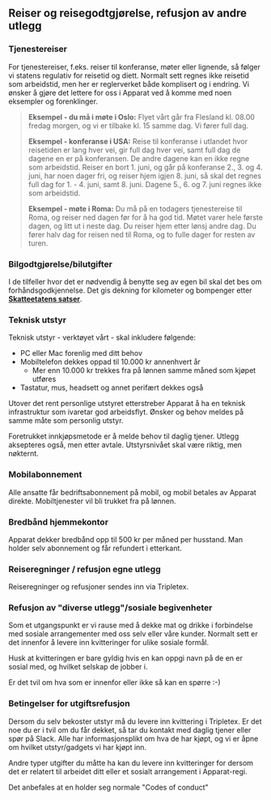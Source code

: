 ## Reiser og reisegodtgjørelse, refusjon av andre utlegg

### Tjenestereiser

For tjenestereiser, f.eks. reiser til konferanse, møter eller lignende, så følger vi statens regulativ for reisetid og diett.
Normalt sett regnes ikke reisetid som arbeidstid, men her er reglerverket både komplisert og i endring. Vi ønsker å gjøre
det lettere for oss i Apparat ved å komme med noen eksempler og forenklinger.

> **Eksempel - du må i møte i Oslo:**
> Flyet vårt går fra Flesland kl. 08.00 fredag morgen, og vi er tilbake kl. 15 samme dag. Vi fører full dag.
> 
> **Eksempel - konferanse i USA:**
> Reise til konferanse i utlandet hvor reisetiden er lang hver vei, gir full dag hver vei, samt full dag de dagene en er på konferansen.
> De andre dagene kan en ikke regne som arbeidstid.
> Reiser en bort 1. juni, og går på konferanse 2., 3. og 4. juni, har noen dager fri, og reiser hjem igjen 8. juni,
> så skal det regnes full dag for 1. - 4. juni, samt 8. juni. Dagene 5., 6. og 7. juni regnes ikke som arbeidstid.
> 
> **Eksempel - møte i Roma:**
> Du må på en todagers tjenestereise til Roma, og reiser ned dagen før for å ha god tid.
> Møtet varer hele første dagen, og litt ut i neste dag.
> Du reiser hjem etter lønsj andre dag.
> Du fører halv dag for reisen ned til Roma, og to fulle dager for resten av turen.

### Bilgodtgjørelse/bilutgifter

I de tilfeller hvor det er nødvendig å benytte seg av egen bil skal det bes om forhåndsgodkjennelse.
Det gis dekning for kilometer og bompenger etter [**Skatteetatens satser**](https://www.skatteetaten.no/satser/bilgodtgjorelse-kilometergodtgjorelse/).

### Teknisk utstyr

Teknisk utstyr - verktøyet vårt - skal inkludere følgende:

- PC eller Mac forenlig med ditt behov
- Mobiltelefon dekkes oppad til 10.000 kr annenhvert år
  - Mer enn 10.000 kr trekkes fra på lønnen samme måned som kjøpet utføres
- Tastatur, mus, headsett og annet perifært dekkes også

Utover det rent personlige utstyret etterstreber Apparat å ha en teknisk infrastruktur som ivaretar god arbeidsflyt.
Ønsker og behov meldes på samme måte som personlig utstyr.

Foretrukket innkjøpsmetode er å melde behov til daglig tjener.
Utlegg aksepteres også, men etter avtale.
Utstyrsnivået skal være riktig, men nøkternt.

### Mobilabonnement

Alle ansatte får bedriftsabonnement på mobil, og mobil betales av Apparat direkte.
Mobiltjenester vil bli trukket fra på lønnen.

### Bredbånd hjemmekontor

Apparat dekker bredbånd opp til 500 kr per måned per husstand.
Man holder selv abonnement og får refundert i etterkant.

### Reiseregninger / refusjon egne utlegg

Reiseregninger og refusjoner sendes inn via Tripletex.

### Refusjon av "diverse utlegg"/sosiale begivenheter

Som et utgangspunkt er vi rause med å dekke mat og drikke i forbindelse med sosiale arrangementer med oss selv eller våre kunder.
Normalt sett er det innenfor å levere inn kvitteringer for ulike sosiale formål.

Husk at kvitteringen er bare gyldig hvis en kan oppgi navn på de en er sosial med, og hvilket selskap de jobber i.

Er det tvil om hva som er innenfor eller ikke så kan en spørre :-)

### Betingelser for utgiftsrefusjon

Dersom du selv bekoster utstyr må du levere inn kvittering i Tripletex.
Er det noe du er i tvil om du får dekket, så tar du kontakt med daglig tjener eller spør på Slack.
Alle har informasjonsplikt om hva de har kjøpt, og vi er åpne om hvilket utstyr/gadgets vi har kjøpt inn.

Andre typer utgifter du måtte ha kan du levere inn kvitteringer for dersom det er relatert til arbeidet ditt eller et sosialt arrangement i Apparat-regi.

Det anbefales at en holder seg normale "Codes of conduct"
